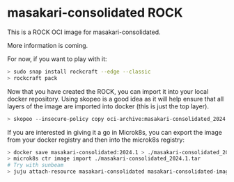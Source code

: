 # masakari-consolidated ROCK

This is a ROCK OCI image for masakari-consolidated.

More information is coming.

For now, if you want to play with it:

```bash
> sudo snap install rockcraft --edge --classic
> rockcraft pack
```

Now that you have created the ROCK, you can import it into
your local docker repository. Using skopeo is a good idea as
it will help ensure that all layers of the image are imported
into docker (this is just the top layer).

```bash
> skopeo --insecure-policy copy oci-archive:masakari-consolidated_2024.1_amd64.rock docker-daemon:masakari-consolidated:2024.1
```

If you are interested in giving it a go in Microk8s, you can
export the image from your docker registry and then into the
microk8s registry:

```bash
> docker save masakari-consolidated:2024.1 > ./masakari-consolidated_2024.1.tar
> microk8s ctr image import ./masakari-consolidated_2024.1.tar
# Try with sunbeam
> juju attach-resource masakari-consolidated masakari-consolidated-image=masakari-consolidated:2024.1
```
